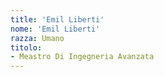 ```yaml
---
title: 'Emil Liberti'
nome: 'Emil Liberti'
razza: Umano
titolo:
- Meastro Di Ingegneria Avanzata
---
```

